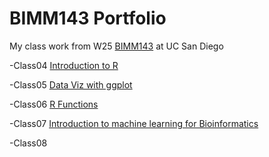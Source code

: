 # BIMM143 Portfolio

My class work from W25 [BIMM143](https://bioboot.github.io/bimm143_W25/) at UC San Diego

-Class04 [Introduction to R]()

-Class05 [Data Viz with ggplot](https://github.com/asa004/bimm143_github/blob/main/class05/class05.pdf)

-Class06 [R Functions]()

-Class07 [Introduction to machine learning for Bioinformatics]()

-Class08
